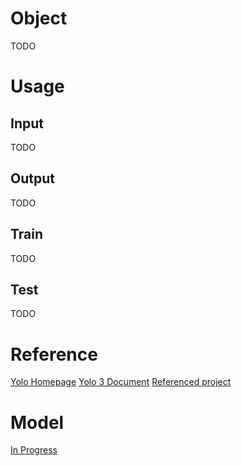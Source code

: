 
# Object
TODO


# Usage

## Input
TODO

## Output
TODO

## Train
TODO

## Test
TODO

# Reference

[Yolo Homepage](https://pjreddie.com/darknet/yolo/)
[Yolo 3 Document](https://pjreddie.com/media/files/papers/YOLOv3.pdf)
[Referenced project](https://github.com/westerndigitalcorporation/YOLOv3-in-PyTorch)

# Model
[In Progress](https://github.com/COSE474-WhereIsMyWaifu/detector)

